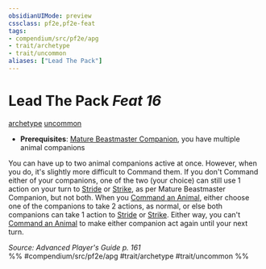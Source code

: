 ```yaml
---
obsidianUIMode: preview
cssclass: pf2e,pf2e-feat
tags:
- compendium/src/pf2e/apg
- trait/archetype
- trait/uncommon
aliases: ["Lead The Pack"]
---
```

# Lead The Pack  *Feat 16*  
[archetype](/rules/traits/archetype.md)  [uncommon](/rules/traits/uncommon.md)  

- **Prerequisites**: [Mature Beastmaster Companion](/compendium/feats/mature-beastmaster-companion-apg.md), you have multiple animal companions

You can have up to two animal companions active at once. However, when you do, it's slightly more difficult to Command them. If you don't Command either of your companions, one of the two (your choice) can still use 1 action on your turn to [Stride](/rules/actions/stride.md) or [Strike](/rules/actions/strike.md), as per Mature Beastmaster Companion, but not both. When you [Command an Animal](/rules/actions/command-an-animal.md), either choose one of the companions to take 2 actions, as normal, or else both companions can take 1 action to [Stride](/rules/actions/stride.md) or [Strike](/rules/actions/strike.md). Either way, you can't [Command an Animal](/rules/actions/command-an-animal.md) to make either companion act again until your next turn.

*Source: Advanced Player's Guide p. 161*  
%% #compendium/src/pf2e/apg #trait/archetype #trait/uncommon %%